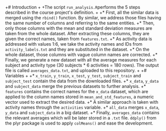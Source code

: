 +# Introduction
+
+The script `run_analysis.R`performs the 5 steps described in the course project's definition.
+
+* First, all the similar data is merged using the `rbind()` function. By similar, we address those files having the same number of columns and referring to the same entities.
+* Then, only those columns with the mean and standard deviation measures are taken from the whole dataset. After extracting these columns, they are given the correct names, taken from `features.txt`.
+* As activity data is addressed with values 1:6, we take the activity names and IDs from `activity_labels.txt` and they are substituted in the dataset.
+* On the whole dataset, those columns with vague column names are corrected.
+* Finally, we generate a new dataset with all the average measures for each subject and activity type (30 subjects * 6 activities = 180 rows). The output file is called `averages_data.txt`, and uploaded to this repository.
+
+# Variables
+
+* `x_train`, `y_train`, `x_test`, `y_test`, `subject_train` and `subject_test` contain the data from the downloaded files.
+* `x_data`, `y_data` and `subject_data` merge the previous datasets to further analysis.
+* `features` contains the correct names for the `x_data` dataset, which are applied to the column names stored in `mean_and_std_features`, a numeric vector used to extract the desired data.
+* A similar approach is taken with activity names through the `activities` variable.
+* `all_data` merges `x_data`, `y_data` and `subject_data` in a big dataset.
+* Finally, `averages_data` contains the relevant averages which will be later stored in a `.txt` file. `ddply()` from the plyr package is used to apply `colMeans()` and ease the development.